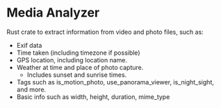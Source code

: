 # Media Analyzer

Rust crate to extract information from video and photo files, such as:
* Exif data
* Time taken (including timezone if possible)
* GPS location, including location name.
* Weather at time and place of photo capture.
  * Includes sunset and sunrise times.
* Tags such as is_motion_photo, use_panorama_viewer, is_night_sight, and more.
* Basic info such as width, height, duration, mime_type